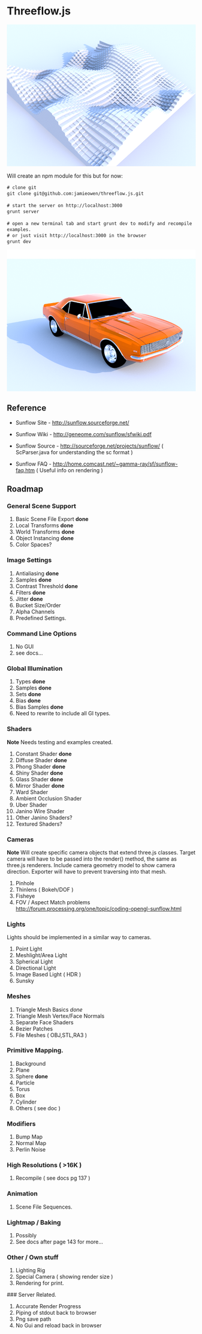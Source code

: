 
# Threeflow.js

![Geometry Cubes](examples/renders/geometry_cubes.png)

Will create an npm module for this but for now:
```shell
# clone git
git clone git@github.com:jamieowen/threeflow.js.git

# start the server on http://localhost:3000
grunt server

# open a new terminal tab and start grunt dev to modify and recompile examples.
# or just visit http://localhost:3000 in the browser
grunt dev
```

![Camaro](examples/renders/mixed_cars_camaro.png)

## Reference

+ Sunflow Site - http://sunflow.sourceforge.net/

+ Sunflow Wiki - http://geneome.com/sunflow/sfwiki.pdf

+ Sunflow Source - http://sourceforge.net/projects/sunflow/  ( ScParser.java for understanding the sc format )

+ Sunflow FAQ - http://home.comcast.net/~gamma-ray/sf/sunflow-faq.htm ( Useful info on rendering )


## Roadmap


### General Scene Support

1. Basic Scene File Export **done**
2. Local Transforms **done**
3. World Transforms **done**
4. Object Instancing **done**
6. Color Spaces?

### Image Settings

1. Antialiasing **done**
2. Samples **done**
3. Contrast Threshold **done**
4. Filters **done**
5. Jitter **done**
6. Bucket Size/Order
7. Alpha Channels
8. Predefined Settings.

### Command Line Options
1. No GUI
2. see docs...


### Global Illumination
1. Types **done**
2. Samples **done**
3. Sets **done**
4. Bias **done**
5. Bias Samples **done**
6. Need to rewrite to include all GI types.

### Shaders

**Note** Needs testing and examples created.

1. Constant Shader **done**
2. Diffuse Shader **done**
3. Phong Shader **done**
4. Shiny Shader **done**
5. Glass Shader **done**
6. Mirror Shader **done**
7. Ward Shader
8. Ambient Occlusion Shader
9. Uber Shader
10. Janino Wire Shader
11. Other Janino Shaders?
11. Textured Shaders?

### Cameras

**Note**
Will create specific camera objects that extend three.js classes.
Target camera will have to be passed into the render() method, the same as three.js renderers.
Include camera geometry model to show camera direction.
Exporter will have to prevent traversing into that mesh.

1. Pinhole
2. Thinlens ( Bokeh/DOF )
3. Fisheye
4. FOV / Aspect Match problems http://forum.processing.org/one/topic/coding-opengl-sunflow.html

### Lights

Lights should be implemented in a similar way to cameras.

1. Point Light
2. Meshlight/Area Light
3. Spherical Light
4. Directional Light
5. Image Based Light ( HDR )
6. Sunsky

### Meshes
1. Triangle Mesh Basics *done*
2. Triangle Mesh Vertex/Face Normals
3. Separate Face Shaders
4. Bezier Patches
5. File Meshes ( OBJ,STL,RA3 )

### Primitive Mapping.
1. Background
2. Plane
3. Sphere **done**
4. Particle
5. Torus
6. Box
7. Cylinder
8. Others ( see doc )

### Modifiers
1. Bump Map
2. Normal Map
3. Perlin Noise

### High Resolutions ( >16K )
1. Recompile ( see docs pg 137 )

### Animation
1. Scene File Sequences.

### Lightmap / Baking
1. Possibly
2. See docs after page 143 for more...

### Other / Own stuff
1. Lighting Rig
2. Special Camera ( showing render size )
3. Rendering for print.

### Server Related.
1. Accurate Render Progress
2. Piping of stdout back to browser
3. Png save path
4. No Gui and reload back in browser














